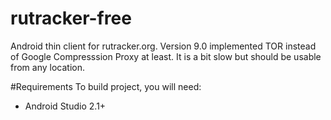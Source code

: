 # rutracker-free
Android thin client for rutracker.org.
Version 9.0 implemented TOR instead of Google Compresssion Proxy at least. It is a bit slow but should be usable from any location.

#Requirements
To build project, you will need:
* Android Studio 2.1+
